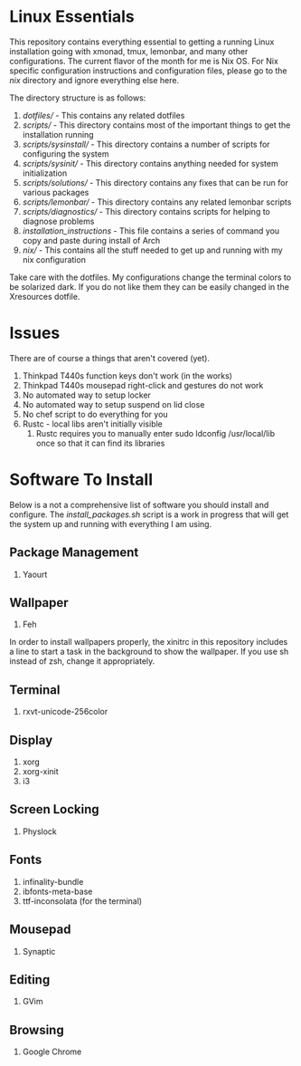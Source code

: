 # Linux Essentials

This repository contains everything essential to getting a running Linux installation going with xmonad, tmux,
lemonbar, and many other configurations. The current flavor of the month for me is Nix OS. For Nix specific configuration instructions and configuration files, please go to the *nix* directory and ignore everything else here.

The directory structure is as follows:

1. *dotfiles/* - This contains any related dotfiles
2. *scripts/* - This directory contains most of the important things to get the installation running
  1. *scripts/sysinstall/* - This directory contains a number of scripts for configuring the system
  2. *scripts/sysinit/* - This directory contains anything needed for system initialization
  3. *scripts/solutions/* - This directory contains any fixes that can be run for various packages
  4. *scripts/lemonbar/* - This directory contains any related lemonbar scripts
  5. *scripts/diagnostics/* - This directory contains scripts for helping to diagnose problems
3. *installation_instructions* - This file contains a series of command you copy and paste during install of Arch
4. *nix/* - This contains all the stuff needed to get up and running with my nix configuration

Take care with the dotfiles. My configurations change the terminal colors to be solarized dark. If you do not like them
they can be easily changed in the Xresources dotfile.

# Issues

There are of course a things that aren't covered (yet).

1. Thinkpad T440s function keys don't work (in the works)
2. Thinkpad T440s mousepad right-click and gestures do not work
3. No automated way to setup locker
4. No automated way to setup suspend on lid close
5. No chef script to do everything for you
6. Rustc - local libs aren't initially visible
   1. Rustc requires you to manually enter sudo ldconfig /usr/local/lib once so that it can find its libraries

# Software To Install

Below is a not a comprehensive list of software you should install and configure. The *install_packages.sh* script is
a work in progress that will get the system up and running with everything I am using.


## Package Management
1. Yaourt

## Wallpaper
1. Feh

In order to install wallpapers properly, the xinitrc in this repository includes a line to start a task in the
background to show the wallpaper. If you use sh instead of zsh, change it appropriately.

## Terminal
1. rxvt-unicode-256color

## Display
1. xorg
2. xorg-xinit
3. i3

## Screen Locking
1. Physlock 

## Fonts
1. infinality-bundle
2. ibfonts-meta-base
3. ttf-inconsolata (for the terminal)

## Mousepad
1. Synaptic

## Editing
1. GVim

## Browsing
1. Google Chrome

